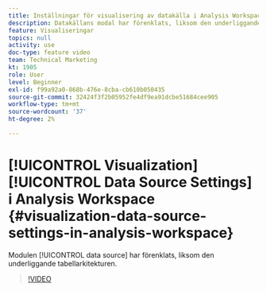 ```yaml
---
title: Inställningar för visualisering av datakälla i Analysis Workspace
description: Datakällans modal har förenklats, liksom den underliggande tabellarkitekturen.
feature: Visualiseringar
topics: null
activity: use
doc-type: feature video
team: Technical Marketing
kt: 1905
role: User
level: Beginner
exl-id: f99a92a0-868b-476e-8cba-cb610b050435
source-git-commit: 32424f3f2b05952fe4df9ea91dcbe51684cee905
workflow-type: tm+mt
source-wordcount: '37'
ht-degree: 2%

---
```


# [!UICONTROL Visualization] [!UICONTROL Data Source Settings] i Analysis Workspace {#visualization-data-source-settings-in-analysis-workspace}

Modulen [!UICONTROL data source] har förenklats, liksom den underliggande tabellarkitekturen.

>[!VIDEO](https://video.tv.adobe.com/v/23729/?quality=12)
